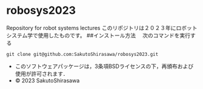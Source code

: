 # robosys2023
Repository for robot systems lectures
このリポジトリは２０２３年にロボットシステム学で使用したものです。
##インストール方法
　次のコマンドを実行する
```
git clone git@github.com:SakutoShirasawa/robosys2023.git
```

* このソフトウェアパッケージは，3条項BSDライセンスの下，再頒布および使用が許可されます．
* © 2023 SakutoShirasawa
